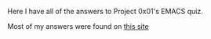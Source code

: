 Here I have all of the answers to Project 0x01's EMACS quiz. 

Most of my answers were found on [this site][1]

[1]: https://www.cs.oberlin.edu/~csmc/emacs.html
